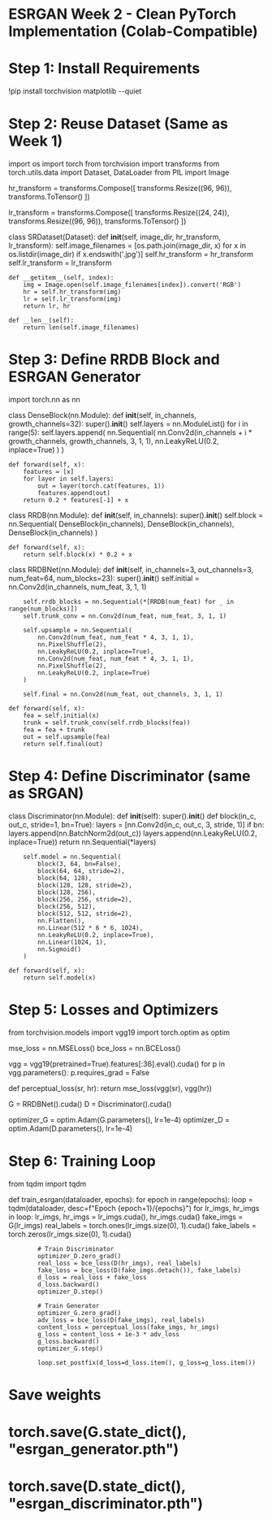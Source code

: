 # ESRGAN Week 2 - Clean PyTorch Implementation (Colab-Compatible)

# Step 1: Install Requirements
!pip install torchvision matplotlib --quiet

# Step 2: Reuse Dataset (Same as Week 1)
import os
import torch
from torchvision import transforms
from torch.utils.data import Dataset, DataLoader
from PIL import Image

hr_transform = transforms.Compose([
    transforms.Resize((96, 96)),
    transforms.ToTensor()
])

lr_transform = transforms.Compose([
    transforms.Resize((24, 24)),
    transforms.Resize((96, 96)),
    transforms.ToTensor()
])

class SRDataset(Dataset):
    def __init__(self, image_dir, hr_transform, lr_transform):
        self.image_filenames = [os.path.join(image_dir, x) for x in os.listdir(image_dir) if x.endswith('.jpg')]
        self.hr_transform = hr_transform
        self.lr_transform = lr_transform

    def __getitem__(self, index):
        img = Image.open(self.image_filenames[index]).convert('RGB')
        hr = self.hr_transform(img)
        lr = self.lr_transform(img)
        return lr, hr

    def __len__(self):
        return len(self.image_filenames)

# Step 3: Define RRDB Block and ESRGAN Generator
import torch.nn as nn

class DenseBlock(nn.Module):
    def __init__(self, in_channels, growth_channels=32):
        super().__init__()
        self.layers = nn.ModuleList()
        for i in range(5):
            self.layers.append(
                nn.Sequential(
                    nn.Conv2d(in_channels + i * growth_channels, growth_channels, 3, 1, 1),
                    nn.LeakyReLU(0.2, inplace=True)
                )
            )

    def forward(self, x):
        features = [x]
        for layer in self.layers:
            out = layer(torch.cat(features, 1))
            features.append(out)
        return 0.2 * features[-1] + x

class RRDB(nn.Module):
    def __init__(self, in_channels):
        super().__init__()
        self.block = nn.Sequential(
            DenseBlock(in_channels),
            DenseBlock(in_channels),
            DenseBlock(in_channels)
        )

    def forward(self, x):
        return self.block(x) * 0.2 + x

class RRDBNet(nn.Module):
    def __init__(self, in_channels=3, out_channels=3, num_feat=64, num_blocks=23):
        super().__init__()
        self.initial = nn.Conv2d(in_channels, num_feat, 3, 1, 1)

        self.rrdb_blocks = nn.Sequential(*[RRDB(num_feat) for _ in range(num_blocks)])
        self.trunk_conv = nn.Conv2d(num_feat, num_feat, 3, 1, 1)

        self.upsample = nn.Sequential(
            nn.Conv2d(num_feat, num_feat * 4, 3, 1, 1),
            nn.PixelShuffle(2),
            nn.LeakyReLU(0.2, inplace=True),
            nn.Conv2d(num_feat, num_feat * 4, 3, 1, 1),
            nn.PixelShuffle(2),
            nn.LeakyReLU(0.2, inplace=True)
        )

        self.final = nn.Conv2d(num_feat, out_channels, 3, 1, 1)

    def forward(self, x):
        fea = self.initial(x)
        trunk = self.trunk_conv(self.rrdb_blocks(fea))
        fea = fea + trunk
        out = self.upsample(fea)
        return self.final(out)

# Step 4: Define Discriminator (same as SRGAN)
class Discriminator(nn.Module):
    def __init__(self):
        super().__init__()
        def block(in_c, out_c, stride=1, bn=True):
            layers = [nn.Conv2d(in_c, out_c, 3, stride, 1)]
            if bn:
                layers.append(nn.BatchNorm2d(out_c))
            layers.append(nn.LeakyReLU(0.2, inplace=True))
            return nn.Sequential(*layers)

        self.model = nn.Sequential(
            block(3, 64, bn=False),
            block(64, 64, stride=2),
            block(64, 128),
            block(128, 128, stride=2),
            block(128, 256),
            block(256, 256, stride=2),
            block(256, 512),
            block(512, 512, stride=2),
            nn.Flatten(),
            nn.Linear(512 * 6 * 6, 1024),
            nn.LeakyReLU(0.2, inplace=True),
            nn.Linear(1024, 1),
            nn.Sigmoid()
        )

    def forward(self, x):
        return self.model(x)

# Step 5: Losses and Optimizers
from torchvision.models import vgg19
import torch.optim as optim

mse_loss = nn.MSELoss()
bce_loss = nn.BCELoss()

vgg = vgg19(pretrained=True).features[:36].eval().cuda()
for p in vgg.parameters():
    p.requires_grad = False

def perceptual_loss(sr, hr):
    return mse_loss(vgg(sr), vgg(hr))

G = RRDBNet().cuda()
D = Discriminator().cuda()

optimizer_G = optim.Adam(G.parameters(), lr=1e-4)
optimizer_D = optim.Adam(D.parameters(), lr=1e-4)

# Step 6: Training Loop
from tqdm import tqdm

def train_esrgan(dataloader, epochs):
    for epoch in range(epochs):
        loop = tqdm(dataloader, desc=f"Epoch {epoch+1}/{epochs}")
        for lr_imgs, hr_imgs in loop:
            lr_imgs, hr_imgs = lr_imgs.cuda(), hr_imgs.cuda()
            fake_imgs = G(lr_imgs)
            real_labels = torch.ones(lr_imgs.size(0), 1).cuda()
            fake_labels = torch.zeros(lr_imgs.size(0), 1).cuda()

            # Train Discriminator
            optimizer_D.zero_grad()
            real_loss = bce_loss(D(hr_imgs), real_labels)
            fake_loss = bce_loss(D(fake_imgs.detach()), fake_labels)
            d_loss = real_loss + fake_loss
            d_loss.backward()
            optimizer_D.step()

            # Train Generator
            optimizer_G.zero_grad()
            adv_loss = bce_loss(D(fake_imgs), real_labels)
            content_loss = perceptual_loss(fake_imgs, hr_imgs)
            g_loss = content_loss + 1e-3 * adv_loss
            g_loss.backward()
            optimizer_G.step()

            loop.set_postfix(d_loss=d_loss.item(), g_loss=g_loss.item())

# Save weights
# torch.save(G.state_dict(), "esrgan_generator.pth")
# torch.save(D.state_dict(), "esrgan_discriminator.pth")
